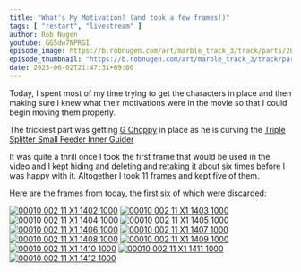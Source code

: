 ```yaml
---
title: "What's My Motivation? (and took a few frames!)"
tags: [ "restart", "livestream" ]
author: Rob Nugen
youtube: GG5dw7NPRGI
episode_image: https://b.robnugen.com/art/marble_track_3/track/parts/2025/2025_jun_02_glue_drying_on_triple_splitter_small_feeder_1000.jpeg
episode_thumbnail: "https://b.robnugen.com/art/marble_track_3/track/parts/2025/thumbs/2025_jun_02_glue_drying_on_triple_splitter_small_feeder_1000.jpeg"
date: 2025-06-02T21:47:31+09:00
---
```


Today, I spent most of my time trying to get the characters in place
and then making sure I knew what their motivations were in the movie
so that I could begin moving them properly.

The trickiest part was getting [G Choppy](/workers/g_choppy/) in place as he is curving the [Triple Splitter Small Feeder Inner Guider](/parts/triple-splitter-small-feeder-inner-guider/)

It was quite a thrill once I took the first frame that would be used
in the video and I kept hiding and deleting and retaking it about six
times before I was happy with it. Altogether I took 11 frames and kept
five of them.

Here are the frames from today, the first six of which were discarded:

[![00010 002 11 X1 1402 1000](//b.robnugen.com/art/marble_track_3/frames/2025/thumbs/00010_002_11_X1_1402.jpg)](//b.robnugen.com/art/marble_track_3/frames/2025/00010_002_11_X1_1402_1000.jpg)
[![00010 002 11 X1 1403 1000](//b.robnugen.com/art/marble_track_3/frames/2025/thumbs/00010_002_11_X1_1403.jpg)](//b.robnugen.com/art/marble_track_3/frames/2025/00010_002_11_X1_1403_1000.jpg)
[![00010 002 11 X1 1404 1000](//b.robnugen.com/art/marble_track_3/frames/2025/thumbs/00010_002_11_X1_1404.jpg)](//b.robnugen.com/art/marble_track_3/frames/2025/00010_002_11_X1_1404_1000.jpg)
[![00010 002 11 X1 1405 1000](//b.robnugen.com/art/marble_track_3/frames/2025/thumbs/00010_002_11_X1_1405.jpg)](//b.robnugen.com/art/marble_track_3/frames/2025/00010_002_11_X1_1405_1000.jpg)
[![00010 002 11 X1 1406 1000](//b.robnugen.com/art/marble_track_3/frames/2025/thumbs/00010_002_11_X1_1406.jpg)](//b.robnugen.com/art/marble_track_3/frames/2025/00010_002_11_X1_1406_1000.jpg)
[![00010 002 11 X1 1407 1000](//b.robnugen.com/art/marble_track_3/frames/2025/thumbs/00010_002_11_X1_1407.jpg)](//b.robnugen.com/art/marble_track_3/frames/2025/00010_002_11_X1_1407_1000.jpg)
[![00010 002 11 X1 1408 1000](//b.robnugen.com/art/marble_track_3/frames/2025/thumbs/00010_002_11_X1_1408.jpg)](//b.robnugen.com/art/marble_track_3/frames/2025/00010_002_11_X1_1408_1000.jpg)
[![00010 002 11 X1 1409 1000](//b.robnugen.com/art/marble_track_3/frames/2025/thumbs/00010_002_11_X1_1409.jpg)](//b.robnugen.com/art/marble_track_3/frames/2025/00010_002_11_X1_1409_1000.jpg)
[![00010 002 11 X1 1410 1000](//b.robnugen.com/art/marble_track_3/frames/2025/thumbs/00010_002_11_X1_1410.jpg)](//b.robnugen.com/art/marble_track_3/frames/2025/00010_002_11_X1_1410_1000.jpg)
[![00010 002 11 X1 1411 1000](//b.robnugen.com/art/marble_track_3/frames/2025/thumbs/00010_002_11_X1_1411.jpg)](//b.robnugen.com/art/marble_track_3/frames/2025/00010_002_11_X1_1411_1000.jpg)
[![00010 002 11 X1 1412 1000](//b.robnugen.com/art/marble_track_3/frames/2025/thumbs/00010_002_11_X1_1412.jpg)](//b.robnugen.com/art/marble_track_3/frames/2025/00010_002_11_X1_1412_1000.jpg)
